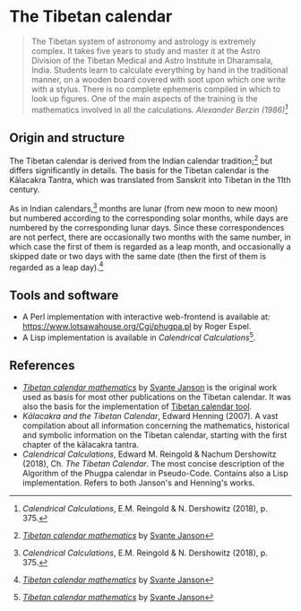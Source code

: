 # The Tibetan calendar

> The Tibetan system of astronomy and astrology is extremely complex. It takes five years to study and master it at the Astro Division of the Tibetan Medical and Astro Institute in Dharamsala, India. Students learn to calculate everything by hand in the traditional manner, on a wooden board covered with soot upon which one write with a stylus. There is no complete ephemeris compiled in which to look up figures. One of the main aspects of the training is the mathematics involved in all the calculations.
> _Alexander Berzin (1986)[^1]_

## Origin and structure

The Tibetan calendar is derived from the Indian calendar tradition;[^2] but differs significantly in details. The basis for the Tibetan calendar is the Kālacakra Tantra, which was translated from Sanskrit into Tibetan in the 11th century. 

As in Indian calendars,[^1] months are lunar (from new moon to new moon) but numbered according to the corresponding solar months, while days are numbered by the corresponding lunar days. Since these correspondences are not perfect, there are occasionally two months with the same number, in which case the first of them is regarded as a leap month, and occasionally a skipped date or two days with the same date (then the first of them is regarded as a leap day).[^2]

## Tools and software

- A Perl implementation with interactive web-frontend is available at:  <https://www.lotsawahouse.org/Cgi/phugpa.pl> by Roger Espel.
- A Lisp implementation is available in _Calendrical Calculations_[^2].


[^1]: _Calendrical Calculations_, E.M. Reingold & N. Dershowitz (2018), p. 375. 
[^2]: _[Tibetan calendar mathematics](http://www2.math.uu.se/~svante/papers/calendars/tibet.pdf)_ by [Svante Janson](https://katalog.uu.se/empInfo?id=XX2949)
## References

- _[Tibetan calendar mathematics](http://www2.math.uu.se/~svante/papers/calendars/tibet.pdf)_ by [Svante Janson](https://katalog.uu.se/empInfo?id=XX2949) is the original work used as basis for most other publications on the Tibetan calendar. It was also the basis for the implementation of [Tibetan calendar tool](calendar_tool).
- _Kālacakra and the Tibetan Calendar_, Edward Henning (2007). A vast compilation about all information concerning the mathematics, historical and symbolic information on the Tibetan calendar, starting with the first chapter of the kālacakra tantra.
- _Calendrical Calculations_, Edward M. Reingold & Nachum Dershowitz (2018), Ch. _The Tibetan Calendar_. The most concise description of the Algorithm of the Phugpa calendar in Pseudo-Code. Contains also a Lisp implementation. Refers to both Janson's and Henning's works.